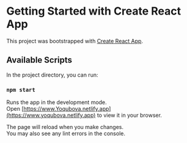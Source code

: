 # Getting Started with Create React App

This project was bootstrapped with [Create React App](https://github.com/facebook/create-react-app).

## Available Scripts

In the project directory, you can run:

### `npm start`

Runs the app in the development mode.\
Open [https://www.Yoqubova.netlify.app](https://www.yoqubova.netlify.app) to view it in your browser.

The page will reload when you make changes.\
You may also see any lint errors in the console.
